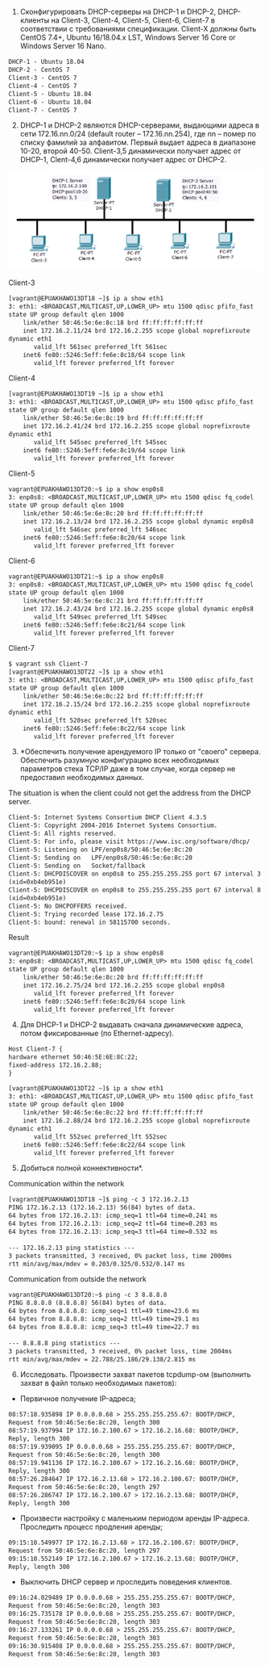 1) Сконфигурировать DHCP-серверы на DHCP-1 и DHCP-2, DHCP-клиенты на Client-3, Client-4,
Client-5, Client-6, Client-7 в соответствии с требованиями спецификации. Client-X должны быть
CentOS 7.4+, Ubuntu 16/18.04.x LST, Windows Server 16 Core or Windows Server 16 Nano.
```
DHCP-1 - Ubuntu 18.04
DHCP-2 - CentOS 7
Client-3 - CentOS 7
Client-4 - CentOS 7
Client-5 - Ubuntu 18.04
Client-6 - Ubuntu 18.04
Client-7 - CentOS 7
```
2) DHCP-1 и DHCP-2 являются DHCP-серверами, выдающими адреса в сети 172.16.nn.0/24 (default
router – 172.16.nn.254), где nn – помер по списку фамилий за алфавитом. Первый выдает
адреса в диапазоне 10-20, второй 40-50. Client-3,5 динамически получает адрес от DHCP-1,
Clent-4,6 динамически получает адрес от DHCP-2.

![Logo](images/Topology.png)

Client-3
```
[vagrant@EPUAKHAWO13DT18 ~]$ ip a show eth1
3: eth1: <BROADCAST,MULTICAST,UP,LOWER_UP> mtu 1500 qdisc pfifo_fast state UP group default qlen 1000
    link/ether 50:46:5e:6e:8c:18 brd ff:ff:ff:ff:ff:ff
    inet 172.16.2.11/24 brd 172.16.2.255 scope global noprefixroute dynamic eth1
       valid_lft 561sec preferred_lft 561sec
    inet6 fe80::5246:5eff:fe6e:8c18/64 scope link
       valid_lft forever preferred_lft forever
```
Client-4
```
[vagrant@EPUAKHAWO13DT19 ~]$ ip a show eth1
3: eth1: <BROADCAST,MULTICAST,UP,LOWER_UP> mtu 1500 qdisc pfifo_fast state UP group default qlen 1000
    link/ether 50:46:5e:6e:8c:19 brd ff:ff:ff:ff:ff:ff
    inet 172.16.2.41/24 brd 172.16.2.255 scope global noprefixroute dynamic eth1
       valid_lft 545sec preferred_lft 545sec
    inet6 fe80::5246:5eff:fe6e:8c19/64 scope link
       valid_lft forever preferred_lft forever
```
Client-5
```
vagrant@EPUAKHAWO13DT20:~$ ip a show enp0s8
3: enp0s8: <BROADCAST,MULTICAST,UP,LOWER_UP> mtu 1500 qdisc fq_codel state UP group default qlen 1000
    link/ether 50:46:5e:6e:8c:20 brd ff:ff:ff:ff:ff:ff
    inet 172.16.2.13/24 brd 172.16.2.255 scope global dynamic enp0s8
       valid_lft 546sec preferred_lft 546sec
    inet6 fe80::5246:5eff:fe6e:8c20/64 scope link
       valid_lft forever preferred_lft forever
```
Client-6
```
vagrant@EPUAKHAWO13DT21:~$ ip a show enp0s8
3: enp0s8: <BROADCAST,MULTICAST,UP,LOWER_UP> mtu 1500 qdisc fq_codel state UP group default qlen 1000
    link/ether 50:46:5e:6e:8c:21 brd ff:ff:ff:ff:ff:ff
    inet 172.16.2.43/24 brd 172.16.2.255 scope global dynamic enp0s8
       valid_lft 549sec preferred_lft 549sec
    inet6 fe80::5246:5eff:fe6e:8c21/64 scope link
       valid_lft forever preferred_lft forever
```
Client-7
```
$ vagrant ssh Client-7
[vagrant@EPUAKHAWO13DT22 ~]$ ip a show eth1
3: eth1: <BROADCAST,MULTICAST,UP,LOWER_UP> mtu 1500 qdisc pfifo_fast state UP group default qlen 1000
    link/ether 50:46:5e:6e:8c:22 brd ff:ff:ff:ff:ff:ff
    inet 172.16.2.15/24 brd 172.16.2.255 scope global noprefixroute dynamic eth1
       valid_lft 520sec preferred_lft 520sec
    inet6 fe80::5246:5eff:fe6e:8c22/64 scope link
       valid_lft forever preferred_lft forever
```
3) \*Обеспечить получение арендуемого IP только от "своего" сервера. Обеспечить разумную
конфигурацию всех необходимых параметров стека TCP/IP даже в том случае, когда сервер не
предоставил необходимых данных.

The situation is when the client could not get the address from the DHCP server.
```
Client-5: Internet Systems Consortium DHCP Client 4.3.5
Client-5: Copyright 2004-2016 Internet Systems Consortium.
Client-5: All rights reserved.
Client-5: For info, please visit https://www.isc.org/software/dhcp/
Client-5: Listening on LPF/enp0s8/50:46:5e:6e:8c:20
Client-5: Sending on   LPF/enp0s8/50:46:5e:6e:8c:20
Client-5: Sending on   Socket/fallback
Client-5: DHCPDISCOVER on enp0s8 to 255.255.255.255 port 67 interval 3 (xid=0xb4eb951e)
Client-5: DHCPDISCOVER on enp0s8 to 255.255.255.255 port 67 interval 8 (xid=0xb4eb951e)
Client-5: No DHCPOFFERS received.
Client-5: Trying recorded lease 172.16.2.75
Client-5: bound: renewal in 58115700 seconds.
```
Result
```
vagrant@EPUAKHAWO13DT20:~$ ip a show enp0s8
3: enp0s8: <BROADCAST,MULTICAST,UP,LOWER_UP> mtu 1500 qdisc fq_codel state UP group default qlen 1000
    link/ether 50:46:5e:6e:8c:20 brd ff:ff:ff:ff:ff:ff
    inet 172.16.2.75/24 brd 172.16.2.255 scope global enp0s8
       valid_lft forever preferred_lft forever
    inet6 fe80::5246:5eff:fe6e:8c20/64 scope link
       valid_lft forever preferred_lft forever
```
4) Для DHCP-1 и DHCP-2 выдавать сначала динамические адреса, потом фиксированные (по
Ethernet-адресу).
```
Host Client-7 {
hardware ethernet 50:46:5E:6E:8C:22;
fixed-address 172.16.2.88;
}
```
```
[vagrant@EPUAKHAWO13DT22 ~]$ ip a show eth1
3: eth1: <BROADCAST,MULTICAST,UP,LOWER_UP> mtu 1500 qdisc pfifo_fast state UP group default qlen 1000
    link/ether 50:46:5e:6e:8c:22 brd ff:ff:ff:ff:ff:ff
    inet 172.16.2.88/24 brd 172.16.2.255 scope global noprefixroute dynamic eth1
       valid_lft 552sec preferred_lft 552sec
    inet6 fe80::5246:5eff:fe6e:8c22/64 scope link
       valid_lft forever preferred_lft forever
```
5) Добиться полной коннективности*.

Communication within the network
```
[vagrant@EPUAKHAWO13DT18 ~]$ ping -c 3 172.16.2.13
PING 172.16.2.13 (172.16.2.13) 56(84) bytes of data.
64 bytes from 172.16.2.13: icmp_seq=1 ttl=64 time=0.241 ms
64 bytes from 172.16.2.13: icmp_seq=2 ttl=64 time=0.203 ms
64 bytes from 172.16.2.13: icmp_seq=3 ttl=64 time=0.532 ms

--- 172.16.2.13 ping statistics ---
3 packets transmitted, 3 received, 0% packet loss, time 2000ms
rtt min/avg/max/mdev = 0.203/0.325/0.532/0.147 ms
```
Communication from outside the network
```
vagrant@EPUAKHAWO13DT20:~$ ping -c 3 8.8.8.8
PING 8.8.8.8 (8.8.8.8) 56(84) bytes of data.
64 bytes from 8.8.8.8: icmp_seq=1 ttl=49 time=23.6 ms
64 bytes from 8.8.8.8: icmp_seq=2 ttl=49 time=29.1 ms
64 bytes from 8.8.8.8: icmp_seq=3 ttl=49 time=22.7 ms

--- 8.8.8.8 ping statistics ---
3 packets transmitted, 3 received, 0% packet loss, time 2004ms
rtt min/avg/max/mdev = 22.788/25.186/29.138/2.815 ms
```
6) Исследовать. Произвести захват пакетов tcpdump-ом (выполнить захват в файл только
необходимых пакетов):
- Первичное получение IP-адреса;
```
08:57:18.935898 IP 0.0.0.0.68 > 255.255.255.255.67: BOOTP/DHCP, Request from 50:46:5e:6e:8c:20, length 300
08:57:19.937994 IP 172.16.2.100.67 > 172.16.2.16.68: BOOTP/DHCP, Reply, length 300
08:57:19.939095 IP 0.0.0.0.68 > 255.255.255.255.67: BOOTP/DHCP, Request from 50:46:5e:6e:8c:20, length 300
08:57:19.941136 IP 172.16.2.100.67 > 172.16.2.16.68: BOOTP/DHCP, Reply, length 300
08:57:26.284647 IP 172.16.2.13.68 > 172.16.2.100.67: BOOTP/DHCP, Request from 50:46:5e:6e:8c:20, length 297
08:57:26.286747 IP 172.16.2.100.67 > 172.16.2.13.68: BOOTP/DHCP, Reply, length 300
```
- Произвести настройку с маленьким периодом аренды IP-адреса. Проследить процесс
продления аренды;
```
09:15:10.549977 IP 172.16.2.13.68 > 172.16.2.100.67: BOOTP/DHCP, Request from 50:46:5e:6e:8c:20, length 297
09:15:10.552149 IP 172.16.2.100.67 > 172.16.2.13.68: BOOTP/DHCP, Reply, length 300
```
- Выключить DHCP сервер и проследить поведения клиентов.
```
09:16:24.029489 IP 0.0.0.0.68 > 255.255.255.255.67: BOOTP/DHCP, Request from 50:46:5e:6e:8c:20, length 303
09:16:25.735178 IP 0.0.0.0.68 > 255.255.255.255.67: BOOTP/DHCP, Request from 50:46:5e:6e:8c:20, length 303
09:16:27.133261 IP 0.0.0.0.68 > 255.255.255.255.67: BOOTP/DHCP, Request from 50:46:5e:6e:8c:20, length 303
09:16:30.915408 IP 0.0.0.0.68 > 255.255.255.255.67: BOOTP/DHCP, Request from 50:46:5e:6e:8c:20, length 303
```
